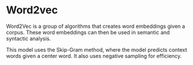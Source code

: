 # Word2vec

Word2Vec is a group of algorithms that creates word embeddings given a corpus. These word embeddings can then be used in semantic and syntactic analysis.

This model uses the Skip-Gram method, where the model predicts context words given a center word. It also uses negative sampling for efficiency.
